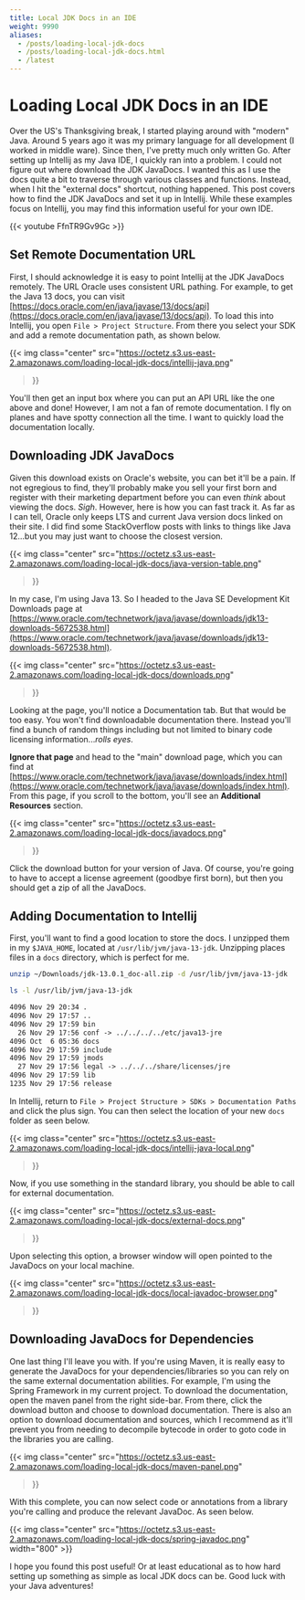 ```yaml
---
title: Local JDK Docs in an IDE
weight: 9990
aliases:
  - /posts/loading-local-jdk-docs
  - /posts/loading-local-jdk-docs.html
  - /latest
---
```


# Loading Local JDK Docs in an IDE

Over the US's Thanksgiving break, I started playing around with "modern" Java.
Around 5 years ago it was my primary language for all development (I worked in
middle ware). Since then, I've pretty much only written Go. After setting up
Intellij as my Java IDE, I quickly ran into a problem.  I could not figure out
where download the JDK JavaDocs. I wanted this as I use the docs quite a bit to
traverse through various classes and functions. Instead, when I hit the
"external docs" shortcut, nothing happened. This post covers how to find the JDK
JavaDocs and set it up in Intellij.  While these examples focus on Intellij, you
may find this information useful for your own IDE.

{{< youtube FfnTR9Gv9Gc >}}

## Set Remote Documentation URL

First, I should acknowledge it is easy to point Intellij at the JDK JavaDocs
remotely. The URL Oracle uses consistent URL pathing. For example, to get the
Java 13 docs, you can visit
[https://docs.oracle.com/en/java/javase/13/docs/api](https://docs.oracle.com/en/java/javase/13/docs/api).
To load this into Intellij, you open `File > Project Structure`. From there you
select your SDK and add a remote documentation path, as shown below.

{{< img class="center"
src="https://octetz.s3.us-east-2.amazonaws.com/loading-local-jdk-docs/intellij-java.png"
>}}

You'll then get an input box where you can put an API URL like the one above and
done! However, I am not a fan of remote documentation. I fly on planes and have
spotty connection all the time.  I want to quickly load the documentation
locally. 

## Downloading JDK JavaDocs

Given this download exists on Oracle's website, you can bet it'll be a pain. If
not egregious to find, they'll probably make you sell your first born and
register with their marketing department before you can even _think_ about
viewing the docs. *Sigh*. However, here is how you can fast track it. As far as
I can tell, Oracle only keeps LTS and current Java version docs linked on their
site.  I did find some StackOverflow posts with links to things like Java
12...but you may just want to choose the closest version. 

{{< img class="center"
src="https://octetz.s3.us-east-2.amazonaws.com/loading-local-jdk-docs/java-version-table.png"
>}}

In my case, I'm using Java 13. So I headed to the Java SE Development Kit
Downloads page at
[https://www.oracle.com/technetwork/java/javase/downloads/jdk13-downloads-5672538.html](https://www.oracle.com/technetwork/java/javase/downloads/jdk13-downloads-5672538.html). 

{{< img class="center"
src="https://octetz.s3.us-east-2.amazonaws.com/loading-local-jdk-docs/downloads.png"
>}}

Looking at the page, you'll notice a Documentation tab. But that would be too
easy. You won't find downloadable documentation there. Instead you'll find a
bunch of random things including but not limited to binary code licensing
information..._rolls eyes_.

**Ignore that page** and head to the "main" download page, which you can find at
[https://www.oracle.com/technetwork/java/javase/downloads/index.html](https://www.oracle.com/technetwork/java/javase/downloads/index.html).
From this page, if you scroll to the bottom, you'll see an **Additional
Resources** section.

{{< img class="center"
src="https://octetz.s3.us-east-2.amazonaws.com/loading-local-jdk-docs/javadocs.png"
>}}

Click the download button for your version of Java. Of course, you're going to
have to accept a license agreement (goodbye first born), but then you should get
a zip of all the JavaDocs.

## Adding Documentation to Intellij

First, you'll want to find a good location to store the docs. I unzipped them in
my `$JAVA_HOME`, located at `/usr/lib/jvm/java-13-jdk`. Unzipping places files
in a `docs` directory, which is perfect for me.

```bash
unzip ~/Downloads/jdk-13.0.1_doc-all.zip -d /usr/lib/jvm/java-13-jdk
```

```bash
ls -l /usr/lib/jvm/java-13-jdk
```

```txt
4096 Nov 29 20:34 .
4096 Nov 29 17:57 ..
4096 Nov 29 17:59 bin
  26 Nov 29 17:56 conf -> ../../../../etc/java13-jre
4096 Oct  6 05:36 docs
4096 Nov 29 17:59 include
4096 Nov 29 17:59 jmods
  27 Nov 29 17:56 legal -> ../../../share/licenses/jre
4096 Nov 29 17:59 lib
1235 Nov 29 17:56 release
```

In Intellij, return to `File > Project Structure > SDKs > Documentation Paths`
and click the plus sign. You can then select the location of your new `docs`
folder as seen below.

{{< img class="center"
src="https://octetz.s3.us-east-2.amazonaws.com/loading-local-jdk-docs/intellij-java-local.png"
>}}

Now, if you use something in the standard library, you should be able to call
for external documentation.

{{< img class="center"
src="https://octetz.s3.us-east-2.amazonaws.com/loading-local-jdk-docs/external-docs.png"
>}}

Upon selecting this option, a browser window will open pointed to the JavaDocs
on your local machine.

{{< img class="center"
src="https://octetz.s3.us-east-2.amazonaws.com/loading-local-jdk-docs/local-javadoc-browser.png"
>}}

## Downloading JavaDocs for Dependencies

One last thing I'll leave you with. If you're using Maven, it is really easy to
generate the JavaDocs for your dependencies/libraries so you can rely on the
same external documentation abilities. For example, I'm using the Spring
Framework in my current project. To download the documentation, open the maven
panel from the right side-bar. From there, click the download button and choose
to download documentation. There is also an option to download documentation and
sources, which I recommend as it'll prevent you from needing to decompile
bytecode in order to goto code in the libraries you are calling.

{{< img class="center"
src="https://octetz.s3.us-east-2.amazonaws.com/loading-local-jdk-docs/maven-panel.png"
>}}

With this complete, you can now select code or annotations from a library you're
calling and produce the relevant JavaDoc. As seen below.

{{< img class="center"
src="https://octetz.s3.us-east-2.amazonaws.com/loading-local-jdk-docs/spring-javadoc.png"
width="800" >}}

I hope you found this post useful! Or at least educational as to how hard
setting up something as simple as local JDK docs can be. Good luck with your
Java adventures!
